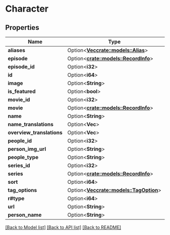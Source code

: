 # Character

## Properties

Name | Type | Description | Notes
------------ | ------------- | ------------- | -------------
**aliases** | Option<[**Vec<crate::models::Alias>**](Alias.md)> |  | [optional]
**episode** | Option<[**crate::models::RecordInfo**](RecordInfo.md)> |  | [optional]
**episode_id** | Option<**i32**> |  | [optional]
**id** | Option<**i64**> |  | [optional]
**image** | Option<**String**> |  | [optional]
**is_featured** | Option<**bool**> |  | [optional]
**movie_id** | Option<**i32**> |  | [optional]
**movie** | Option<[**crate::models::RecordInfo**](RecordInfo.md)> |  | [optional]
**name** | Option<**String**> |  | [optional]
**name_translations** | Option<**Vec<String>**> |  | [optional]
**overview_translations** | Option<**Vec<String>**> |  | [optional]
**people_id** | Option<**i32**> |  | [optional]
**person_img_url** | Option<**String**> |  | [optional]
**people_type** | Option<**String**> |  | [optional]
**series_id** | Option<**i32**> |  | [optional]
**series** | Option<[**crate::models::RecordInfo**](RecordInfo.md)> |  | [optional]
**sort** | Option<**i64**> |  | [optional]
**tag_options** | Option<[**Vec<crate::models::TagOption>**](TagOption.md)> |  | [optional]
**r#type** | Option<**i64**> |  | [optional]
**url** | Option<**String**> |  | [optional]
**person_name** | Option<**String**> |  | [optional]

[[Back to Model list]](../README.md#documentation-for-models) [[Back to API list]](../README.md#documentation-for-api-endpoints) [[Back to README]](../README.md)


